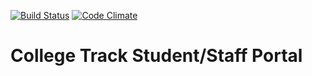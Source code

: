 [![Build Status](https://travis-ci.org/forgottn/collegetrack_portal.svg?branch=master)](https://travis-ci.org/forgottn/collegetrack_portal)
[![Code Climate](https://codeclimate.com/github/forgottn/collegetrack_portal/badges/gpa.svg)](https://codeclimate.com/github/forgottn/collegetrack_portal)

# College Track Student/Staff Portal
